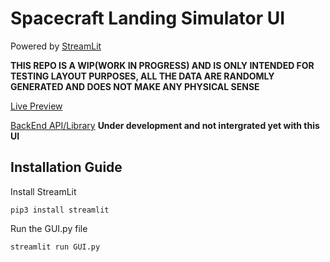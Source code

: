 # Spacecraft Landing Simulator UI
Powered by [StreamLit](https://github.com/streamlit/streamlit)

**THIS REPO IS A WIP(WORK IN PROGRESS) AND IS ONLY INTENDED FOR TESTING LAYOUT PURPOSES, ALL THE DATA ARE RANDOMLY GENERATED AND DOES NOT MAKE ANY PHYSICAL SENSE**

[Live Preview](https://simulation.n0ne1eft.info)

[BackEnd API/Library](https://github.com/SkymanOne/SpaceShuttleSimulator) **Under development and not intergrated yet with this UI**

## Installation Guide
Install StreamLit
```
pip3 install streamlit
```
Run the GUI.py file
```
streamlit run GUI.py
```
